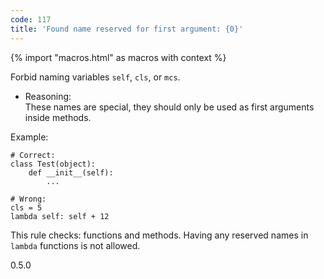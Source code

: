 ```yaml
---
code: 117
title: 'Found name reserved for first argument: {0}'
---
```


{% import "macros.html" as macros with context %}

Forbid naming variables `self`, `cls`, or `mcs`.

  - Reasoning:  
    These names are special, they should only be used as first arguments
    inside methods.

Example:

    # Correct:
    class Test(object):
        def __init__(self):
            ...
    
    # Wrong:
    cls = 5
    lambda self: self + 12

This rule checks: functions and methods. Having any reserved names in
`lambda` functions is not allowed.

<div class="versionadded">

0.5.0

</div>